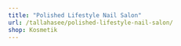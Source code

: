```yaml
---
title: "Polished Lifestyle Nail Salon"
url: /tallahasee/polished-lifestyle-nail-salon/
shop: Kosmetik
---
```

